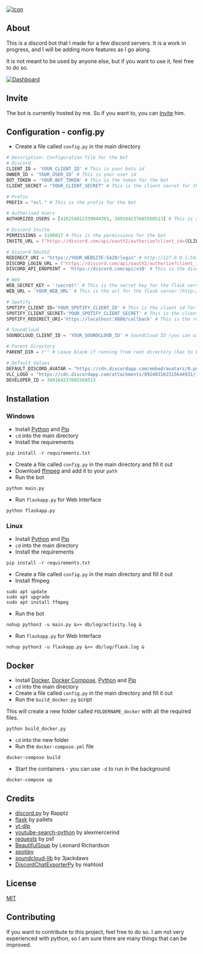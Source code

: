 [![Icon](https://raw.githubusercontent.com/Tomer27cz/discord_bot_stanley_the_7th/master/.github/icon.svg)](#readme)

## About

This is a discord bot that I made for a few discord servers. It is a work in progress, and I will be adding more features as I go along.

It is not meant to be used by anyone else, but if you want to use it, feel free to do so.

[![Dashboard](https://raw.githubusercontent.com/Tomer27cz/discord_bot_stanley_the_7th/master/.github/dashboard.png)](#readme)

## Invite

The bot is currently hosted by me. So if you want to, you can [Invite](https://discord.com/api/oauth2/authorize?client_id=1007004463933952120&permissions=3198017&scope=bot) him.

## Configuration - config.py

- Create a file called `config.py` in the main directory
```python
# Description: Configuration file for the bot
# Discord
CLIENT_ID = 'YOUR_CLIENT_ID' # This is your bots id
OWNER_ID = 'YOUR_USER_ID' # This is your user id
BOT_TOKEN = 'YOUR_BOT_TOKEN' # This is the token for the bot
CLIENT_SECRET = "YOUR_CLIENT_SECRET" # This is the client secret for the bot

# Prefix
PREFIX = "ncl." # This is the prefix for the bot

# Authorised Users
AUTHORIZED_USERS = [416254812339044365, 349164237605568513] # This is a list of authorised users (add your user id here - not required)

# Discord Invite
PERMISSIONS = 3198017 # This is the permissions for the bot
INVITE_URL = f"https://discord.com/api/oauth2/authorize?client_id={CLIENT_ID}&permissions={PERMISSIONS}&scope=bot" # a discord invite url

# Discord OAuth2
REDIRECT_URI = "https://YOUR_WEBSITE:5420/login" # http://127.0.0.1:5420/login is the default redirect uri for the flask server
DISCORD_LOGIN_URL = f"https://discord.com/api/oauth2/authorize?client_id={CLIENT_ID}&redirect_uri={REDIRECT_URI}&response_type=code&scope=identify%20guilds" # identify guilds - scopes are required for the bot to work
DISCORD_API_ENDPOINT = 'https://discord.com/api/v10' # This is the discord api endpoint (more recent version may be available)

# Web
WEB_SECRET_KEY = '!secret!' # This is the secret key for the flask server
WEB_URL = 'YOUR_WEB_URL' # This is the url for the flask server (http://127.0.0.1:5420 is the default url)

# Spotify
SPOTIFY_CLIENT_ID='YOUR_SPOTIFY_CLIENT_ID' # This is the client id for the spotify api
SPOTIFY_CLIENT_SECRET='YOUR_SPOTIFY_CLIENT_SECRET' # This is the client secret for the spotify api
SPOTIFY_REDIRECT_URI='https://localhost:8888/callback' # This is the redirect uri for the spotify api

# SoundCloud
SOUNDCLOUD_CLIENT_ID = 'YOUR_SOUNDCLOUD_ID' # SoundCloud ID (you can use your accounts id -> developer tools)

# Parent Directory
PARENT_DIR = r'' # Leave blank if running from root directory (has to be absolute path and have / at the end)

# Default Values
DEFAULT_DISCORD_AVATAR = "https://cdn.discordapp.com/embed/avatars/0.png"
VLC_LOGO = "https://cdn.discordapp.com/attachments/892403162315644931/1008054767379030096/vlc.png"
DEVELOPER_ID = 349164237605568513
```

## Installation

### Windows
- Install [Python](https://www.python.org/downloads/) and [Pip](https://pip.pypa.io/en/stable/installation/)
- `cd` into the main directory
- Install the requirements
```
pip install -r requirements.txt
```
- Create a file called `config.py` in the main directory and fill it out
- Download [ffmpeg](https://ffmpeg.org/download.html) and add it to your `path`
- Run the bot
```
python main.py
```
- Run `flaskapp.py` for Web Interface
```
python flaskapp.py
```

### Linux
- Install [Python](https://www.python.org/downloads/) and [Pip](https://pip.pypa.io/en/stable/installation/)
- `cd` into the main directory
- Install the requirements
```
pip install -r requirements.txt
```
- Create a file called `config.py` in the main directory and fill it out
- Install ffmpeg
```
sudo apt update
sudo apt upgrade
sudo apt install ffmpeg
```
- Run the bot
```
nohup python3 -u main.py &>> db/log/activity.log &
```
- Run `flaskapp.py` for Web Interface
```
nohup python3 -u flaskapp.py &>> db/log/flask.log &
```

## Docker

- Install [Docker](https://docs.docker.com/get-docker/), [Docker Compose](https://docs.docker.com/compose/install/), [Python](https://www.python.org/downloads/) and [Pip](https://pip.pypa.io/en/stable/installation/)
- `cd` into the main directory
- Create a file called `config.py` in the main directory and fill it out
- Run the `build_docker.py` script

This will create a new folder called `FOLDERNAME_docker` with all the required files. 
```
python build_docker.py
```
- `cd` into the new folder
- Run the `docker-compose.yml` file
```
docker-compose build
```
- Start the containers - you can use `-d` to run in the background
```
docker-compose up 
```


## Credits

- [discord.py](https://github.com/Rapptz/discord.py) by Rapptz
- [flask](https://github.com/pallets/flask) by pallets
- [yt-dlp](https://github.com/yt-dlp/yt-dlp)
- [youtube-search-python](https://github.com/alexmercerind/youtube-search-python) by alexmercerind
- [requests](https://github.com/psf/requests) by psf
- [BeautifulSoup](https://www.crummy.com/software/BeautifulSoup/) by Leonard Richardson
- [spotipy](https://github.com/spotipy-dev/spotipy)
- [soundcloud-lib](https://github.com/3jackdaws/soundcloud-lib) by 3jackdaws
- [DiscordChatExporterPy](https://github.com/mahtoid/DiscordChatExporterPy) by mahtoid

## License

[MIT](https://choosealicense.com/licenses/mit/)

## Contributing

If you want to contribute to this project, feel free to do so. I am not very experienced with python, so I am sure there are many things that can be improved.
